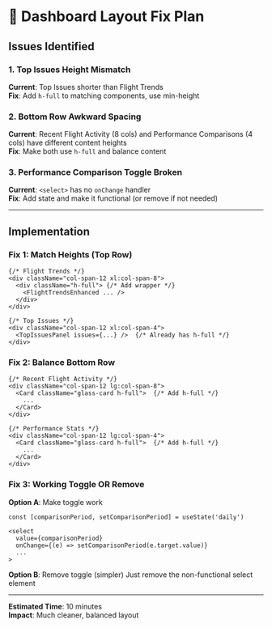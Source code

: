 # 🎨 Dashboard Layout Fix Plan

## Issues Identified

### 1. Top Issues Height Mismatch
**Current**: Top Issues shorter than Flight Trends  
**Fix**: Add `h-full` to matching components, use min-height

### 2. Bottom Row Awkward Spacing
**Current**: Recent Flight Activity (8 cols) and Performance Comparisons (4 cols) have different content heights  
**Fix**: Make both use `h-full` and balance content

### 3. Performance Comparison Toggle Broken
**Current**: `<select>` has no `onChange` handler  
**Fix**: Add state and make it functional (or remove if not needed)

---

## Implementation

### Fix 1: Match Heights (Top Row)
```tsx
{/* Flight Trends */}
<div className="col-span-12 xl:col-span-8">
  <div className="h-full"> {/* Add wrapper */}
    <FlightTrendsEnhanced ... />
  </div>
</div>

{/* Top Issues */}
<div className="col-span-12 xl:col-span-4">
  <TopIssuesPanel issues={...} />  {/* Already has h-full */}
</div>
```

### Fix 2: Balance Bottom Row
```tsx
{/* Recent Flight Activity */}
<div className="col-span-12 lg:col-span-8">
  <Card className="glass-card h-full">  {/* Add h-full */}
    ...
  </Card>
</div>

{/* Performance Stats */}
<div className="col-span-12 lg:col-span-4">
  <Card className="glass-card h-full">  {/* Add h-full */}
    ...
  </Card>
</div>
```

### Fix 3: Working Toggle OR Remove
**Option A**: Make toggle work
```tsx
const [comparisonPeriod, setComparisonPeriod] = useState('daily')

<select 
  value={comparisonPeriod}
  onChange={(e) => setComparisonPeriod(e.target.value)}
  ...
>
```

**Option B**: Remove toggle (simpler)
Just remove the non-functional select element

---

**Estimated Time**: 10 minutes  
**Impact**: Much cleaner, balanced layout

